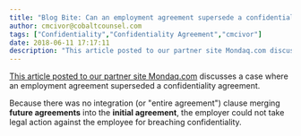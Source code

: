 ```yaml
---
title: "Blog Bite: Can an employment agreement supersede a confidentiality agreement?"
author: cmcivor@cobaltcounsel.com
tags: ["Confidentiality","Confidentiality Agreement","cmcivor"]
date: 2018-06-11 17:17:11
description: "This article posted to our partner site Mondaq.com discusses a case where an employment agreement superseded a confidentiality agreement."
---
```


[This article posted to our partner site Mondaq.com](http://www.mondaq.com/unitedstates/x/474600/employment+litigation+tribunals/Take+Care+in+Drafting+Meschino+v+Frazier+Industrial+Co+is+a+Cautionary+Tale+for+Employers) discusses a case where an employment agreement superseded a confidentiality agreement. 

Because there was no integration (or "entire agreement") clause merging **future agreements** into the **initial agreement**, the employer could not take legal action against the employee for breaching confidentiality.

